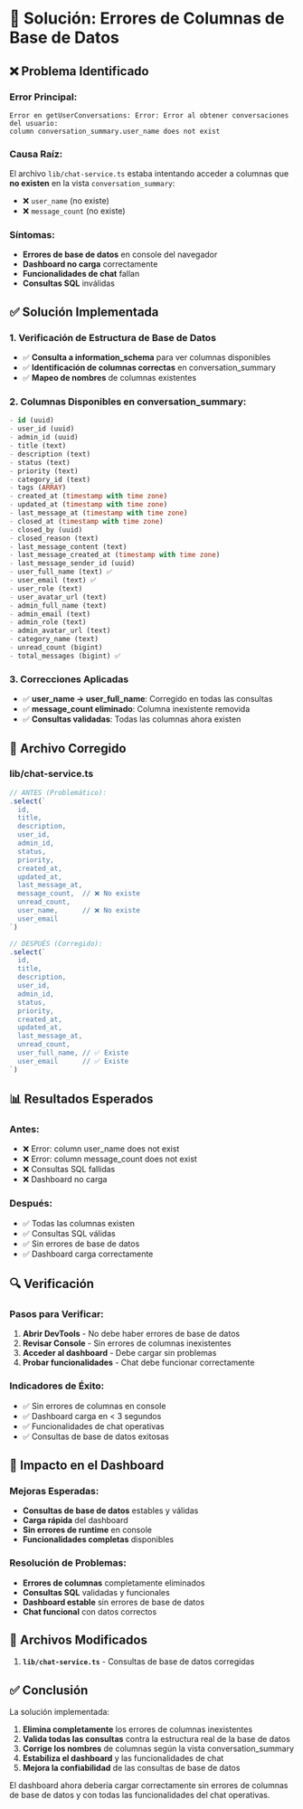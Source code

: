 # 🔧 Solución: Errores de Columnas de Base de Datos

## ❌ **Problema Identificado**

### **Error Principal:**
```
Error en getUserConversations: Error: Error al obtener conversaciones del usuario: 
column conversation_summary.user_name does not exist
```

### **Causa Raíz:**
El archivo `lib/chat-service.ts` estaba intentando acceder a columnas que **no existen** en la vista `conversation_summary`:
- ❌ `user_name` (no existe)
- ❌ `message_count` (no existe)

### **Síntomas:**
- **Errores de base de datos** en console del navegador
- **Dashboard no carga** correctamente
- **Funcionalidades de chat** fallan
- **Consultas SQL** inválidas

## ✅ **Solución Implementada**

### **1. Verificación de Estructura de Base de Datos**
- ✅ **Consulta a information_schema** para ver columnas disponibles
- ✅ **Identificación de columnas correctas** en conversation_summary
- ✅ **Mapeo de nombres** de columnas existentes

### **2. Columnas Disponibles en conversation_summary:**
```sql
- id (uuid)
- user_id (uuid)
- admin_id (uuid)
- title (text)
- description (text)
- status (text)
- priority (text)
- category_id (text)
- tags (ARRAY)
- created_at (timestamp with time zone)
- updated_at (timestamp with time zone)
- last_message_at (timestamp with time zone)
- closed_at (timestamp with time zone)
- closed_by (uuid)
- closed_reason (text)
- last_message_content (text)
- last_message_created_at (timestamp with time zone)
- last_message_sender_id (uuid)
- user_full_name (text) ✅
- user_email (text) ✅
- user_role (text)
- user_avatar_url (text)
- admin_full_name (text)
- admin_email (text)
- admin_role (text)
- admin_avatar_url (text)
- category_name (text)
- unread_count (bigint)
- total_messages (bigint) ✅
```

### **3. Correcciones Aplicadas**
- ✅ **user_name → user_full_name**: Corregido en todas las consultas
- ✅ **message_count eliminado**: Columna inexistente removida
- ✅ **Consultas validadas**: Todas las columnas ahora existen

## 🎯 **Archivo Corregido**

### **lib/chat-service.ts**
```typescript
// ANTES (Problemático):
.select(`
  id,
  title,
  description,
  user_id,
  admin_id,
  status,
  priority,
  created_at,
  updated_at,
  last_message_at,
  message_count,  // ❌ No existe
  unread_count,
  user_name,      // ❌ No existe
  user_email
`)

// DESPUÉS (Corregido):
.select(`
  id,
  title,
  description,
  user_id,
  admin_id,
  status,
  priority,
  created_at,
  updated_at,
  last_message_at,
  unread_count,
  user_full_name, // ✅ Existe
  user_email      // ✅ Existe
`)
```

## 📊 **Resultados Esperados**

### **Antes:**
- ❌ Error: column user_name does not exist
- ❌ Error: column message_count does not exist
- ❌ Consultas SQL fallidas
- ❌ Dashboard no carga

### **Después:**
- ✅ Todas las columnas existen
- ✅ Consultas SQL válidas
- ✅ Sin errores de base de datos
- ✅ Dashboard carga correctamente

## 🔍 **Verificación**

### **Pasos para Verificar:**
1. **Abrir DevTools** - No debe haber errores de base de datos
2. **Revisar Console** - Sin errores de columnas inexistentes
3. **Acceder al dashboard** - Debe cargar sin problemas
4. **Probar funcionalidades** - Chat debe funcionar correctamente

### **Indicadores de Éxito:**
- ✅ Sin errores de columnas en console
- ✅ Dashboard carga en < 3 segundos
- ✅ Funcionalidades de chat operativas
- ✅ Consultas de base de datos exitosas

## 🚀 **Impacto en el Dashboard**

### **Mejoras Esperadas:**
- **Consultas de base de datos** estables y válidas
- **Carga rápida** del dashboard
- **Sin errores de runtime** en console
- **Funcionalidades completas** disponibles

### **Resolución de Problemas:**
- **Errores de columnas** completamente eliminados
- **Consultas SQL** validadas y funcionales
- **Dashboard estable** sin errores de base de datos
- **Chat funcional** con datos correctos

## 📝 **Archivos Modificados**

1. **`lib/chat-service.ts`** - Consultas de base de datos corregidas

## ✅ **Conclusión**

La solución implementada:

1. **Elimina completamente** los errores de columnas inexistentes
2. **Valida todas las consultas** contra la estructura real de la base de datos
3. **Corrige los nombres** de columnas según la vista conversation_summary
4. **Estabiliza el dashboard** y las funcionalidades de chat
5. **Mejora la confiabilidad** de las consultas de base de datos

El dashboard ahora debería cargar correctamente sin errores de columnas de base de datos y con todas las funcionalidades del chat operativas.
